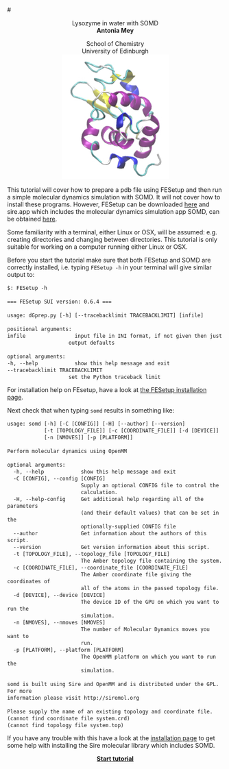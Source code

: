 #<center> Lysozyme in water with SOMD</center>
__<center> Antonia Mey </center>__
<center> School of Chemistry </center>
<center> University of Edinburgh </center>

<center> <img src="Lysozyme/Lysozyme.jpg" alt="1AKI" style="width: 250px;  min-width: 50px;" /> </center>





This tutorial will cover how to prepare a pdb file using FESetup and then run a simple molecular dynamics simulation with SOMD. It will not cover how to install these programs. However, FESetup can be downloaded [here](http://www.hecbiosim.ac.uk/fesetup) and sire.app which includes the molecular dynamics simulation app SOMD, can be obtained [here](http://www.siremol.org/pages/download.html).

Some familiarity with a terminal, either Linux or OSX, will be assumed: e.g. creating directories and changing between directories. This tutorial is only suitable for working on a computer running either Linux or OSX. 

Before you start the tutorial make sure that both FESetup and SOMD are correctly installed, i.e. typing ```FESetup -h``` in your terminal will give similar output to:

    $: FESetup -h

    === FESetup SUI version: 0.6.4 ===

    usage: dGprep.py [-h] [--tracebacklimit TRACEBACKLIMIT] [infile]

    positional arguments:
    infile                input file in INI format, if not given then just
                        output defaults

    optional arguments:
    -h, --help            show this help message and exit
    --tracebacklimit TRACEBACKLIMIT
                        set the Python traceback limit
                        
For installation help on FEsetup, have a look at [the FESetup installation page](https://ccpforge.cse.rl.ac.uk/gf/project/ccpbiosim/wiki/?pagename=Installation).

Next check that when typing ```somd``` results in something like:

```
usage: somd [-h] [-C [CONFIG]] [-H] [--author] [--version]
            [-t [TOPOLOGY_FILE]] [-c [COORDINATE_FILE]] [-d [DEVICE]]
            [-n [NMOVES]] [-p [PLATFORM]]

Perform molecular dynamics using OpenMM

optional arguments:
  -h, --help            show this help message and exit
  -C [CONFIG], --config [CONFIG]
                        Supply an optional CONFIG file to control the
                        calculation.
  -H, --help-config     Get additional help regarding all of the parameters
                        (and their default values) that can be set in the
                        optionally-supplied CONFIG file
  --author              Get information about the authors of this script.
  --version             Get version information about this script.
  -t [TOPOLOGY_FILE], --topology_file [TOPOLOGY_FILE]
                        The Amber topology file containing the system.
  -c [COORDINATE_FILE], --coordinate_file [COORDINATE_FILE]
                        The Amber coordinate file giving the coordinates of
                        all of the atoms in the passed topology file.
  -d [DEVICE], --device [DEVICE]
                        The device ID of the GPU on which you want to run the
                        simulation.
  -n [NMOVES], --nmoves [NMOVES]
                        The number of Molecular Dynamics moves you want to
                        run.
  -p [PLATFORM], --platform [PLATFORM]
                        The OpenMM platform on which you want to run the
                        simulation.

somd is built using Sire and OpenMM and is distributed under the GPL. For more
information please visit http://siremol.org

Please supply the name of an existing topology and coordinate file.
(cannot find coordinate file system.crd)
(cannot find topology file system.top)

```
If you have any trouble with this have a look at the [installation page](Installation.md) to get some help with installing the Sire molecular library which includes SOMD. 


__<center>[Start tutorial](Lysozyme/FESetup.md)</center>__
